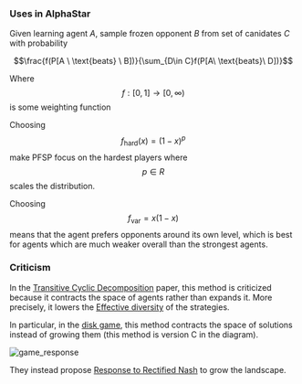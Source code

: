 ### Uses in AlphaStar

Given learning agent *A*, sample  frozen opponent *B* from set of canidates *C* with probability

$$\frac{f(P[A \ \text{beats} \ B])}{\sum_{D\in C}f(P[A\  \text{beats}\  D])}$$

Where $$f: [0,1] \rightarrow [0,\infty)$$ is some weighting function

Choosing $$f_{\text{hard}}(x) = (1-x)^p$$ make PFSP focus on the hardest players where $$p \in R$$ scales the distribution.

Choosing $$f_{\text{var}} = x(1-x)$$ means that the agent prefers opponents around its own level, which is best for agents which are much weaker overall than the strongest agents.

### Criticism

In the [Transitive Cyclic Decomposition](/#transitive_cyclic_decomposition) paper, this method is criticized because it contracts the space of agents rather than expands it. More precisely, it lowers the [Effective diversity](/#effective_diversity) of the strategies.

In particular, in the [disk game](/#disk_game), this method contracts the space of solutions instead of growing them (this method is version C in the diagram).

![game_response](linked_data/game_response.PNG)

They instead propose [Response to Rectified Nash](/#response_to_rectified_nash) to grow the landscape.
